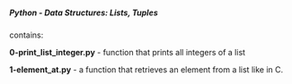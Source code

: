##### Python - Data Structures: Lists, Tuples

contains:

**0-print_list_integer.py** - function that prints all integers of a list

**1-element_at.py** - a function that retrieves an element from a list like in C.